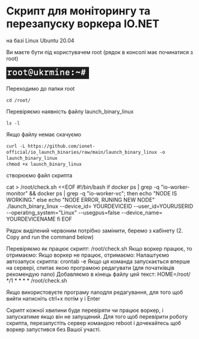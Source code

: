 # Скрипт для моніторингу та перезапуску воркера IO.NET 
на базі Linux Ubuntu 20.04

Ви маєте бути під користувачем root (рядок в консолі має починатися з root)

![Image alt](https://github.com/ukrmine/ionet/blob/main/pics/1root.png)

Переходимо до папки root
<!--sec data-title="OS X и Linux" data-id="OSX_Linux_whoami" data-collapse=true ces-->
```
cd /root/
```
<!--endsec-->
Перевіряємо наявність файлу launch_binary_linux
<!--sec data-title="OS X и Linux" data-id="OSX_Linux_whoami" data-collapse=true ces-->
```
ls -l
```
<!--endsec-->
Якщо файлу немає скачуємо
<!--sec data-title="OS X и Linux" data-id="OSX_Linux_whoami" data-collapse=true ces-->
```
curl -L https://github.com/ionet-official/io_launch_binaries/raw/main/launch_binary_linux -o launch_binary_linux
chmod +x launch_binary_linux
```
<!--endsec-->

створюємо файл скрипта

cat > /root/check.sh <<EOF 
#!/bin/bash 
if docker ps | grep -q "io-worker-monitor" && docker ps | grep -q "io-worker-vc"; then
echo "NODE IS WORKING." 
else 
echo "NODE ERROR, RUNING NEW NODE" 
./launch_binary_linux --device_id= YOURDEVICEID --user_id=YOURUSERID --operating_system="Linux" --usegpus=false --device_name= YOURDEVICENAME
fi 
EOF

Рядок виділений червоним потрібно замінити, беремо з кабінету (2. Copy and run the command below)

Перевіряємо як працює скрипт: /root/check.sh
Якщо воркер працює, то отримаємо:
Якщо воркер не працює, отримаємо:
Налаштуємо автозапуск скрипта: crontab -e
Якщо ця команда запускається вперше на сервері, спитає якою програмою редагувати (для початківців рекомендую nano)
Добавляємо в кінець файлу цей текст:
HOME=/root/
*/1 * * * * /root/check.sh

Якщо використовуєте програму nanoдля редагування, для того щоб вийти натисніть ctrl+x потім y і Enter 
 
Скрипт кожної хвилини буде перевіряти чи працює воркер, і запускатиме якщо він не запущений.
Для того щоб перевірити роботу скрипта, перезапустіть сервер командою reboot і дочекайтесь щоб воркер запустився без Вашої участі.






